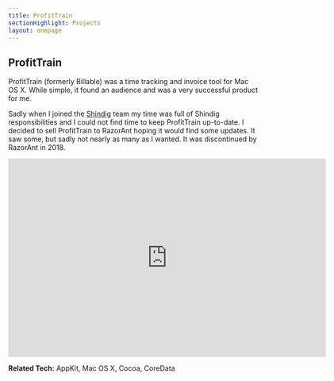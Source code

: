 ```yaml
---
title: ProfitTrain
sectionHighlight: Projects
layout: onepage
---
```


## ProfitTrain

ProfitTrain (formerly Billable) was a time tracking and invoice tool for Mac OS X. While simple, it found an audience and was a very successful product for me. 

Sadly when I joined the [Shindig](/projects/shindig/) team my time was full of Shindig responsibilities and I could not find time to keep ProfitTrain up-to-date. I decided to sell ProfitTrain to RazorAnt hoping it would find some updates. It saw some, but sadly not nearly as many as I wanted. It was discontinued by RazorAnt in 2018.

<iframe src="https://player.vimeo.com/video/9553439" width="640" height="400" frameborder="0" allow="autoplay; fullscreen" allowfullscreen></iframe>

**Related Tech:** AppKit, Mac OS X, Cocoa, CoreData

